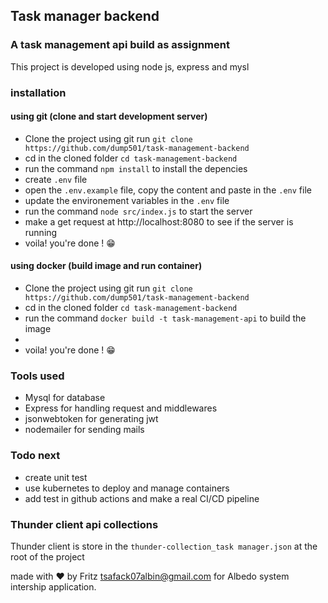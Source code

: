 ## Task manager backend
### A task management api build as assignment

This project is developed using node js, express and mysl

### installation

#### using git (clone and start development server)
* Clone the project using git run `git clone https://github.com/dump501/task-management-backend`
* cd in the cloned folder `cd task-management-backend`
* run the command `npm install` to install the depencies
* create `.env` file
* open the `.env.example` file, copy the content and paste in the `.env` file
* update the environement variables in the `.env` file
* run the command `node src/index.js` to start the server
* make a get request at http://localhost:8080 to see if the server is running
* voila! you're done ! 😁

#### using docker (build image and run container)
* Clone the project using git run `git clone https://github.com/dump501/task-management-backend`
* cd in the cloned folder `cd task-management-backend`
* run the command `docker build -t task-management-api` to build the image
* 
* voila! you're done ! 😁

### Tools used
* Mysql for database
* Express for handling request and middlewares
* jsonwebtoken for generating jwt
* nodemailer for sending mails

### Todo next 
* create unit test
* use kubernetes to deploy and manage containers
* add test in github actions and make a real CI/CD pipeline
  
### Thunder client api collections
Thunder client is store in the `thunder-collection_task manager.json` at the root of the project

made with ❤️ by Fritz <tsafack07albin@gmail.com> for Albedo system intership application.
